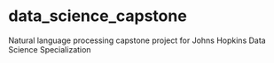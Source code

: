 # data_science_capstone
Natural language processing capstone project for Johns Hopkins Data Science Specialization
